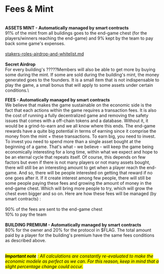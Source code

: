 # Fees & Mint

\
**ASSETS MINT - Automatically managed by smart contracts**\
91% of the mint from all buildings goes to the end-game chest (for the players/winners reaching the end-game) and 9% kept by the team to pay back some game's expenses.\
\
[stakers-roles-airdrop-and-whitelist.md](../stakers-roles-airdrop-and-whitelist.md "mention") \
\
**Secret Airdrop**\
For every building's ?????Members will also be able to get more by buying some during the mint. If some are sold during the building's mint, the money generated goes to the founders. It is a small item that is not indispensable to play the game, a small bonus that will apply to some assets under certain conditions.\


**FEES - Automatically managed by smart contracts**\
We believe that makes the game sustainable on the economic side is the fact that each actions within the game requires a transaction fees. It is also the cost of running a fully decentralized game and removing the safety issues that comes with a off-chain tokens and a database. Without it, it would be a grind-to-earn and we all know where this ends. The end-game rewards have a quite big potential in terms of earning since it comprise the money from the mint + these transactions. To earn big, you need to invest. To invest you need to spend more than a single asset bought at the beginning of a game. That's what - we believe -  will keep the game being economically interesting for a long time, within what we expect and hope to be an eternal cycle that repeats itself. Of course, this depends on few factors but even if there is not many players or not many assets bought, there will still be an interesting amount to get when a player reach the end-game. And so, there will be people interested on getting that reward if no one goes after it. If it create interest among few people, there will still be some people paying these fees and growing the amount of money in the end-game chest. Which will bring more people to try, which will grow the chest even bigger and so on. Here are how these fees will be managed (by smart contracts) : \
\
90% of the fees are sent to the end-game chest\
10% to pay the team\
\
**BUILDING PREMIUM - Automatically managed by smart contracts**\
80% for the owner and 20% for the protocol in $FLAG. The total amount paid by a player for the building's premium have the same fees conditions as described above.\
\
\
_<mark style="background-color:yellow;">**Important note**</mark> <mark style="background-color:yellow;"></mark><mark style="background-color:yellow;">: All calculations are constantly re-evaluated to make the economic modele as perfect as we can. For this reason, keep in mind that a slight percentage change could occur.</mark>_&#x20;
